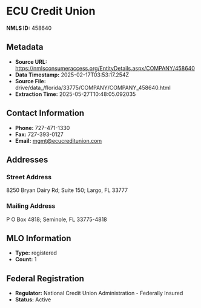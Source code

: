 # ECU Credit Union

**NMLS ID:** 458640

## Metadata
- **Source URL:** https://nmlsconsumeraccess.org/EntityDetails.aspx/COMPANY/458640
- **Data Timestamp:** 2025-02-17T03:53:17.254Z
- **Source File:** drive/data_/florida/33775/COMPANY/COMPANY_458640.html
- **Extraction Time:** 2025-05-27T10:48:05.092035

## Contact Information
- **Phone:** 727-471-1330
- **Fax:** 727-393-0127
- **Email:** mgmt@ecucreditunion.com

## Addresses
### Street Address
8250 Bryan Dairy Rd; Suite 150; Largo, FL 33777

### Mailing Address
P O Box 4818; Seminole, FL 33775-4818

## MLO Information
- **Type:** registered
- **Count:** 1

## Federal Registration
- **Regulator:** National Credit Union Administration - Federally Insured
- **Status:** Active
